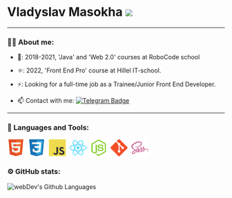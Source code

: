 <h1>Vladyslav Masokha  <img src="https://github.githubassets.com/images/mona-whisper.gif" height="24" /></h1>

---

### :man_technologist: About me:

- 🔭: 2018-2021, 'Java' and 'Web 2.0' courses at RoboCode school

- ⚛️: 2022, 'Front End Pro' course at Hillel IT-school.

- ⚡: Looking for a full-time job as a Trainee/Junior Front End Developer.

- :mailbox: Contact with me: [![Telegram Badge](https://img.shields.io/badge/-Vladyslav_Masokha-blue?style=flat&logo=Telegram&logoColor=white)](https://t.me/v_priv_m_17)

---

### 🔨 Languages and Tools:

<div>
  <img src="https://github.com/devicons/devicon/blob/master/icons/html5/html5-original.svg" title="html5" alt="html5" width="40" height="40"/>&nbsp
  <img src="https://github.com/devicons/devicon/blob/master/icons/css3/css3-original.svg" title="css" alt="css" width="40" height="40"/>&nbsp
  <img src="https://github.com/devicons/devicon/blob/master/icons/javascript/javascript-original.svg" title="javascript" alt="javascript" width="40" height="40"/>&nbsp
  <img src="https://github.com/devicons/devicon/blob/master/icons/react/react-original.svg" title="reactjs" alt="reactjs" width="40" height="40"/>&nbsp
  <img src="https://github.com/devicons/devicon/blob/master/icons/nodejs/nodejs-original.svg" title="nodejs" alt="nodejs" width="40" height="40"/>&nbsp
  <img src="https://github.com/devicons/devicon/blob/master/icons/git/git-original.svg" title="git" alt="git" width="40" height="40"/>&nbsp
  <img src="https://github.com/devicons/devicon/blob/master/icons/sass/sass-original.svg" title="sass/scss" alt="sass/scss" width="40" height="40"/>&nbsp
</div>

### ⚙️ GitHub stats:

<img align="left" height="195px" align="right" alt="webDev's Github Languages" src="https://github-readme-stats-sigma-five.vercel.app/api/top-langs/?username=vladyslav-masokha&layout=compact&theme=vision-friendly-dark" />
